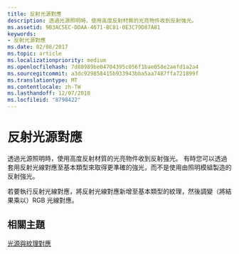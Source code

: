 ```yaml
---
title: 反射光源對應
description: 透過光源照明時，使用高度反射材質的光亮物件收到反射強光。
ms.assetid: 9B3AC5EC-DDAA-4671-BC81-0E3C79D87A81
keywords:
- 反射光源對應
ms.date: 02/08/2017
ms.topic: article
ms.localizationpriority: medium
ms.openlocfilehash: 7d88989be04704395c056f1bae058e2aefd1a2a4
ms.sourcegitcommit: a3dc929858415b933943bba5aa7487ffa721899f
ms.translationtype: MT
ms.contentlocale: zh-TW
ms.lasthandoff: 12/07/2018
ms.locfileid: "8798422"
---
```

# <a name="specular-light-maps"></a>反射光源對應


透過光源照明時，使用高度反射材質的光亮物件收到反射強光。 有時您可以透過套用反射光線對應至基本類型來取得更準確的強光，而不是使用由照明模組製造的反射強光。

若要執行反射光線對應，將反射光線對應新增至基本類型的紋理，然後調變（將結果乘以）RGB 光線對應。

## <a name="span-idrelated-topicsspanrelated-topics"></a><span id="related-topics"></span>相關主題


[光源與紋理對應](light-mapping-with-textures.md)

 

 




